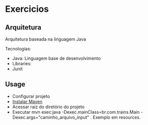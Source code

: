 
# Exercicios

## Arquitetura
Arquitetura baseada na linguagem Java

Tecnologias:
* Java: Linguagem base de desenvolvimento
* Libraries: 
 * Junit

## Usage
* Configurar projeto
 * [Instalar Maven](http://maven.apache.org/install.html)
 * Acessar raiz do diretório do projeto
 * Executar mvn exec:java -Dexec.mainClass=br.com.trains.Main -Dexec.args="caminho_arquivo_input" . Exemplo em resources.
